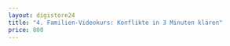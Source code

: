 ```yaml
---
layout: digistore24
title: "4. Familien-Videokurs: Konflikte in 3 Minuten klären"
price: 800
---
```

